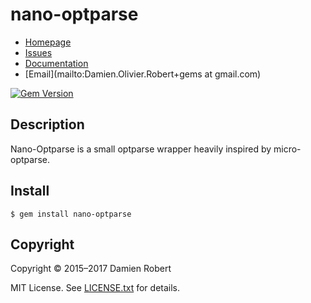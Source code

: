 # nano-optparse

* [Homepage](https://github.com/DamienRobert/nano-optparse#readme)
* [Issues](https://github.com/DamienRobert/nano-optparse/issues)
* [Documentation](http://rubydoc.info/gems/nano-optparse)
* [Email](mailto:Damien.Olivier.Robert+gems at gmail.com)

[![Gem Version](https://img.shields.io/gem/v/nano-optparse.svg)](https://rubygems.org/gems/nano-optparse)

## Description

Nano-Optparse is a small optparse wrapper heavily inspired by micro-optparse.

## Install

    $ gem install nano-optparse

## Copyright

Copyright © 2015–2017 Damien Robert

MIT License. See [LICENSE.txt](./LICENSE.txt) for details.
